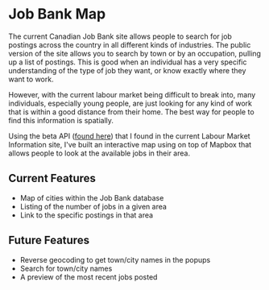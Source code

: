 # Job Bank Map
The current Canadian Job Bank site allows people to search for job postings across the country in all different kinds of industries.
The public version of the site allows you to search by town or by an occupation, pulling up a list of postings. 
This is good when an individual has a very specific understanding of the type of job they want, or know exactly where they want to work.

However, with the current labour market being difficult to break into, many individuals, especially young people, are just looking 
for any kind of work that is within a good distance from their home. The best way for people to find this information is spatially.

Using the beta API ([found here](http://stage.lmi-explore-imt.ca/lmiws-api/job/jbws/ct)) that I found in the current Labour Market Information site, I've built an interactive map using on top of Mapbox that 
allows people to look at the available jobs in their area. 

## Current Features
* Map of cities within the Job Bank database
* Listing of the number of jobs in a given area
* Link to the specific postings in that area

## Future Features
* Reverse geocoding to get town/city names in the popups
* Search for town/city names
* A preview of the most recent jobs posted

